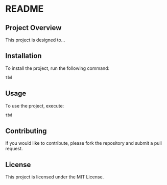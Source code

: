 # README

## Project Overview
This project is designed to...

## Installation
To install the project, run the following command:

```bash
tbd
```

## Usage
To use the project, execute:

```bash
tbd
```

## Contributing
If you would like to contribute, please fork the repository and submit a pull request.

## License
This project is licensed under the MIT License.
